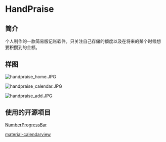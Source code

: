 # HandPraise

**简介**
-

个人制作的一款简易版记账软件，只关注自己存储的额度以及在将来的某个时候想要积攒到的金额。


**样图**
-
![handpraise_home.JPG](http://upload-images.jianshu.io/upload_images/1739458-114937bd4641d84a.JPG?imageMogr2/auto-orient/strip%7CimageView2/2/w/1240)

![handpraise_calendar.JPG](http://upload-images.jianshu.io/upload_images/1739458-c2d06d9acd457bf9.JPG?imageMogr2/auto-orient/strip%7CimageView2/2/w/1240)

![handpraise_add.JPG](http://upload-images.jianshu.io/upload_images/1739458-aa1359bcf64f8d8d.JPG?imageMogr2/auto-orient/strip%7CimageView2/2/w/1240)

**使用的开源项目**
-

[NumberProgressBar](https://github.com/daimajia/NumberProgressBar)

[material-calendarview](https://github.com/prolificinteractive/material-calendarview)

